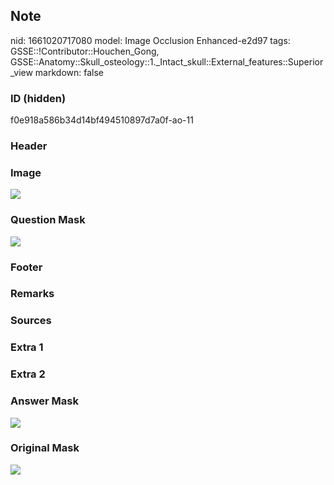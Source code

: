 ## Note
nid: 1661020717080
model: Image Occlusion Enhanced-e2d97
tags: GSSE::!Contributor::Houchen_Gong, GSSE::Anatomy::Skull_osteology::1._Intact_skull::External_features::Superior_view
markdown: false

### ID (hidden)
f0e918a586b34d14bf494510897d7a0f-ao-11

### Header


### Image
<img src="tmp0nzik3nl.png">

### Question Mask
<img src="f0e918a586b34d14bf494510897d7a0f-ao-11-Q.svg">

### Footer


### Remarks


### Sources


### Extra 1


### Extra 2


### Answer Mask
<img src="f0e918a586b34d14bf494510897d7a0f-ao-11-A.svg">

### Original Mask
<img src="f0e918a586b34d14bf494510897d7a0f-ao-O.svg">

